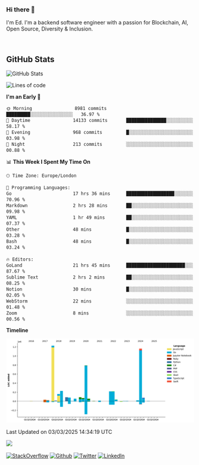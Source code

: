 ### Hi there 👋
 I'm Ed. I'm a backend software engineer with a passion for Blockchain, AI, Open Source, Diversity & Inclusion.

<br />

<h2>GitHub Stats</h2>
<p><img src="https://github-readme-stats.vercel.app/api?username=echarrod&amp;show_icons=true" alt="GitHub Stats"></p>

<!--START_SECTION:waka-->
![Lines of code](https://img.shields.io/badge/From%20Hello%20World%20I%27ve%20Written-4.6%20million%20lines%20of%20code-blue)

**I'm an Early 🐤** 

```text
🌞 Morning                8981 commits        █████████░░░░░░░░░░░░░░░░   36.97 % 
🌆 Daytime                14133 commits       ███████████████░░░░░░░░░░   58.17 % 
🌃 Evening                968 commits         █░░░░░░░░░░░░░░░░░░░░░░░░   03.98 % 
🌙 Night                  213 commits         ░░░░░░░░░░░░░░░░░░░░░░░░░   00.88 % 
```


📊 **This Week I Spent My Time On** 

```text
🕑︎ Time Zone: Europe/London

💬 Programming Languages: 
Go                       17 hrs 36 mins      ██████████████████░░░░░░░   70.96 % 
Markdown                 2 hrs 28 mins       ██░░░░░░░░░░░░░░░░░░░░░░░   09.98 % 
YAML                     1 hr 49 mins        ██░░░░░░░░░░░░░░░░░░░░░░░   07.37 % 
Other                    48 mins             █░░░░░░░░░░░░░░░░░░░░░░░░   03.28 % 
Bash                     48 mins             █░░░░░░░░░░░░░░░░░░░░░░░░   03.24 % 

🔥 Editors: 
GoLand                   21 hrs 45 mins      ██████████████████████░░░   87.67 % 
Sublime Text             2 hrs 2 mins        ██░░░░░░░░░░░░░░░░░░░░░░░   08.25 % 
Notion                   30 mins             █░░░░░░░░░░░░░░░░░░░░░░░░   02.05 % 
WebStorm                 22 mins             ░░░░░░░░░░░░░░░░░░░░░░░░░   01.48 % 
Zoom                     8 mins              ░░░░░░░░░░░░░░░░░░░░░░░░░   00.56 % 
```

**Timeline**

![Lines of Code chart](https://raw.githubusercontent.com/echarrod/echarrod/main/assets/bar_graph.png)


 Last Updated on 03/03/2025 14:34:19 UTC
<!--END_SECTION:waka-->

![](https://komarev.com/ghpvc/?username=echarrod)

<p>
<a href="https://stackoverflow.com/users/1014632/ech" target="_blank"><img alt="StackOverflow" src="https://img.shields.io/badge/-Stackoverflow-FE7A16?style=for-the-badge&logo=stack-overflow&logoColor=white" /></a> 
<a href="https://github.com/echarrod" target="_blank"><img alt="Github" src="https://img.shields.io/badge/GitHub-%2312100E.svg?&style=for-the-badge&logo=Github&logoColor=white" /></a> 
<a href="https://twitter.com/e_harrod" target="_blank"><img alt="Twitter" src="https://img.shields.io/badge/twitter-%231DA1F2.svg?&style=for-the-badge&logo=twitter&logoColor=white" /></a> 
<a href="https://www.linkedin.com/in/ed-harrod" target="_blank"><img alt="LinkedIn" src="https://img.shields.io/badge/linkedin-%230077B5.svg?&style=for-the-badge&logo=linkedin&logoColor=white" /></a>
